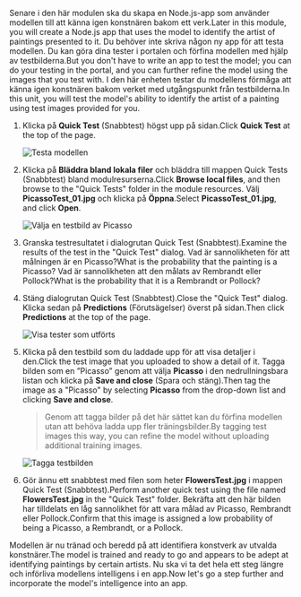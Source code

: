 <span data-ttu-id="7937a-101">Senare i den här modulen ska du skapa en Node.js-app som använder modellen till att känna igen konstnären bakom ett verk.</span><span class="sxs-lookup"><span data-stu-id="7937a-101">Later in this module, you will create a Node.js app that uses the model to identify the artist of paintings presented to it.</span></span> <span data-ttu-id="7937a-102">Du behöver inte skriva någon ny app för att testa modellen. Du kan göra dina tester i portalen och förfina modellen med hjälp av testbilderna.</span><span class="sxs-lookup"><span data-stu-id="7937a-102">But you don't have to write an app to test the model; you can do your testing in the portal, and you can further refine the model using the images that you test with.</span></span> <span data-ttu-id="7937a-103">I den här enheten testar du modellens förmåga att känna igen konstnären bakom verket med utgångspunkt från testbilderna.</span><span class="sxs-lookup"><span data-stu-id="7937a-103">In this unit, you will test the model's ability to identify the artist of a painting using test images provided for you.</span></span>

1. <span data-ttu-id="7937a-104">Klicka på **Quick Test** (Snabbtest) högst upp på sidan.</span><span class="sxs-lookup"><span data-stu-id="7937a-104">Click **Quick Test** at the top of the page.</span></span>

    ![Testa modellen](../media-draft/4-portal-click-quick-test.png)

1. <span data-ttu-id="7937a-106">Klicka på **Bläddra bland lokala filer** och bläddra till mappen Quick Tests (Snabbtest) bland modulresurserna.</span><span class="sxs-lookup"><span data-stu-id="7937a-106">Click **Browse local files**, and then browse to the "Quick Tests" folder in the module resources.</span></span> <span data-ttu-id="7937a-107">Välj **PicassoTest_01.jpg** och klicka på **Öppna**.</span><span class="sxs-lookup"><span data-stu-id="7937a-107">Select **PicassoTest_01.jpg**, and click **Open**.</span></span>

    ![Välja en testbild av Picasso](../media-draft/4-portal-select-test-01.png)

1. <span data-ttu-id="7937a-109">Granska testresultatet i dialogrutan Quick Test (Snabbtest).</span><span class="sxs-lookup"><span data-stu-id="7937a-109">Examine the results of the test in the "Quick Test" dialog.</span></span> <span data-ttu-id="7937a-110">Vad är sannolikheten för att målningen är en Picasso?</span><span class="sxs-lookup"><span data-stu-id="7937a-110">What is the probability that the painting is a Picasso?</span></span> <span data-ttu-id="7937a-111">Vad är sannolikheten att den målats av Rembrandt eller Pollock?</span><span class="sxs-lookup"><span data-stu-id="7937a-111">What is the probability that it is a Rembrandt or Pollock?</span></span>

1. <span data-ttu-id="7937a-112">Stäng dialogrutan Quick Test (Snabbtest).</span><span class="sxs-lookup"><span data-stu-id="7937a-112">Close the "Quick Test" dialog.</span></span> <span data-ttu-id="7937a-113">Klicka sedan på **Predictions** (Förutsägelser) överst på sidan.</span><span class="sxs-lookup"><span data-stu-id="7937a-113">Then click **Predictions** at the top of the page.</span></span>

    ![Visa tester som utförts](../media-draft/4-portal-select-predictions.png)

1. <span data-ttu-id="7937a-115">Klicka på den testbild som du laddade upp för att visa detaljer i den.</span><span class="sxs-lookup"><span data-stu-id="7937a-115">Click the test image that you uploaded to show a detail of it.</span></span> <span data-ttu-id="7937a-116">Tagga bilden som en ”Picasso” genom att välja **Picasso** i den nedrullningsbara listan och klicka på **Save and close** (Spara och stäng).</span><span class="sxs-lookup"><span data-stu-id="7937a-116">Then tag the image as a "Picasso" by selecting **Picasso** from the drop-down list and clicking **Save and close**.</span></span>

    > <span data-ttu-id="7937a-117">Genom att tagga bilder på det här sättet kan du förfina modellen utan att behöva ladda upp fler träningsbilder.</span><span class="sxs-lookup"><span data-stu-id="7937a-117">By tagging test images this way, you can refine the model without uploading additional training images.</span></span>
 
    ![Tagga testbilden](../media-draft/4-tag-test-image.png)

1. <span data-ttu-id="7937a-119">Gör ännu ett snabbtest med filen som heter **FlowersTest.jpg** i mappen Quick Test (Snabbtest).</span><span class="sxs-lookup"><span data-stu-id="7937a-119">Perform another quick test using the file named **FlowersTest.jpg** in the "Quick Test" folder.</span></span> <span data-ttu-id="7937a-120">Bekräfta att den här bilden har tilldelats en låg sannolikhet för att vara målad av Picasso, Rembrandt eller Pollock.</span><span class="sxs-lookup"><span data-stu-id="7937a-120">Confirm that this image is assigned a low probability of being a Picasso, a Rembrandt, or a Pollock.</span></span>

<span data-ttu-id="7937a-121">Modellen är nu tränad och beredd på att identifiera konstverk av utvalda konstnärer.</span><span class="sxs-lookup"><span data-stu-id="7937a-121">The model is trained and ready to go and appears to be adept at identifying paintings by certain artists.</span></span> <span data-ttu-id="7937a-122">Nu ska vi ta det hela ett steg längre och införliva modellens intelligens i en app.</span><span class="sxs-lookup"><span data-stu-id="7937a-122">Now let's go a step further and incorporate the model's intelligence into an app.</span></span>